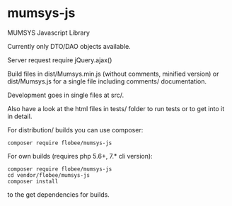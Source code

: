# mumsys-js
MUMSYS Javascript Library

Currently only DTO/DAO objects available.

Server request require jQuery.ajax()

Build files in dist/Mumsys.min.js (without comments, minified version) or
dist/Mumsys.js for a single file including comments/ documentation.

Development goes in single files at src/.

Also have a look at the html files in tests/ folder to run tests or to get into it in
detail.

For distribution/ builds you can use composer:

    composer require flobee/mumsys-js

For own builds (requires php 5.6+, 7.* cli version):

    composer require flobee/mumsys-js
    cd vendor/flobee/mumsys-js
    composer install

to the get dependencies for builds.


